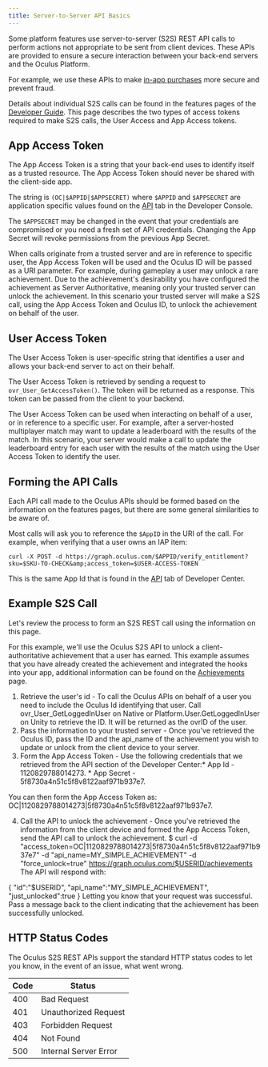 ```yaml
---
title: Server-to-Server API Basics
---
```


Some platform features use server-to-server (S2S) REST API calls to perform actions not appropriate to be sent from client devices. These APIs are provided to ensure a secure interaction between your back-end servers and the Oculus Platform.

For example, we use these APIs to make [in-app purchases](/documentation/platform/latest/concepts/dg-iap/) more secure and prevent fraud.

Details about individual S2S calls can be found in the features pages of the [Developer Guide](/documentation/platform/latest/concepts/book-dg/). This page describes the two types of access tokens required to make S2S calls, the User Access and App Access tokens.

## App Access Token

The App Access Token is a string that your back-end uses to identify itself as a trusted resource. The App Access Token should never be shared with the client-side app.

The string is `(OC|$APPID|$APPSECRET)` where `$APPID` and `$APPSECRET` are application specific values found on the [API](https://dashboard.oculus.com/app/api) tab in the Developer Console.

The `$APPSECRET` may be changed in the event that your credentials are compromised or you need a fresh set of API credentials. Changing the App Secret will revoke permissions from the previous App Secret.

When calls originate from a trusted server and are in reference to specific user, the App Access Token will be used and the Oculus ID will be passed as a URI parameter. For example, during gameplay a user may unlock a rare achievement. Due to the achievement's desirability you have configured the achievement as Server Authoritative, meaning only your trusted server can unlock the achievement. In this scenario your trusted server will make a S2S call, using the App Access Token and Oculus ID, to unlock the achievement on behalf of the user.

## User Access Token

The User Access Token is user-specific string that identifies a user and allows your back-end server to act on their behalf.

The User Access Token is retrieved by sending a request to `ovr_User_GetAccessToken()`. The token will be returned as a response. This token can be passed from the client to your backend.

The User Access Token can be used when interacting on behalf of a user, or in reference to a specific user. For example, after a server-hosted multiplayer match may want to update a leaderboard with the results of the match. In this scenario, your server would make a call to update the leaderboard entry for each user with the results of the match using the User Access Token to identify the user.

## Forming the API Calls

Each API call made to the Oculus APIs should be formed based on the information on the features pages, but there are some general similarities to be aware of.

Most calls will ask you to reference the `$AppID` in the URI of the call. For example, when verifying that a user owns an IAP item:

```
curl -X POST -d https://graph.oculus.com/$APPID/verify_entitlement?sku=$SKU-TO-CHECK&amp;access_token=$USER-ACCESS-TOKEN
```

This is the same App Id that is found in the [API](https://dashboard.oculus.com/app/api) tab of Developer Center.

## Example S2S Call

Let's review the process to form an S2S REST call using the information on this page. 

For this example, we'll use the Oculus S2S API to unlock a client-authoritative achievement that a user has earned. This example assumes that you have already created the achievement and integrated the hooks into your app, additional information can be found on the [Achievements](/documentation/platform/latest/concepts/dg-achievements/) page.

1. Retrieve the user's id - To call the Oculus APIs on behalf of a user you need to include the Oculus Id identifying that user. Call ovr\_User\_GetLoggedInUser on Native or Platform.User.GetLoggedInUser on Unity to retrieve the ID. It will be returned as the ovrID of the user. 
2. Pass the information to your trusted server - Once you've retrieved the Oculus ID, pass the ID and the api\_name of the achievement you wish to update or unlock from the client device to your server.
3. Form the App Access Token - Use the following credentials that we retrieved from the API section of the Developer Center:* App Id - 1120829788014273. * App Secret - 5f8730a4n51c5f8v8122aaf971b937e7. 

You can then form the App Access Token as: OC|1120829788014273|5f8730a4n51c5f8v8122aaf971b937e7.


4. Call the API to unlock the achievement - Once you've retrieved the information from the client device and formed the App Access Token, send the API call to unlock the achievement. $ curl -d "access\_token=OC|1120829788014273|5f8730a4n51c5f8v8122aaf971b937e7" -d "api\_name=MY\_SIMPLE\_ACHIEVEMENT" -d "force\_unlock=true" https://graph.oculus.com/$USERID/achievements The API will respond with:

{ "id":"$USERID", "api\_name":"MY\_SIMPLE\_ACHIEVEMENT", "just\_unlocked":true } Letting you know that your request was successful. Pass a message back to the client indicating that the achievement has been successfully unlocked. 




## HTTP Status Codes

The Oculus S2S REST APIs support the standard HTTP status codes to let you know, in the event of an issue, what went wrong.

| Code |        Status        |
|------|-----------------------|
| 400 |      Bad Request      |
| 401 | Unauthorized Request |
| 403 |   Forbidden Request   |
| 404 |       Not Found       |
| 500 | Internal Server Error |
